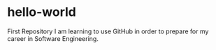 # hello-world
First Repository
I am learning to use GitHub in order to prepare for my career in Software Engineering.
